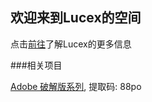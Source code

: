 ## 欢迎来到Lucex的空间

点击[前往](https://space.bilibili.com/401000876)了解Lucex的更多信息

###相关项目

[Adobe 破解版系列](https://pan.baidu.com/s/1BcdbM6cSHin3Vs_65lDikQ), 提取码: 88po






